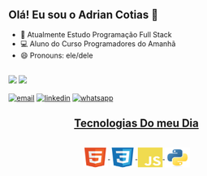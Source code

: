 ## Olá! Eu sou  o Adrian Cotias 👋

- 👤 Atualmente Estudo Programação Full Stack 
- 💻 Aluno do Curso Programadores do Amanhã
- 😄 Pronouns: ele/dele
<br>
<div> 
   <img  height="180em" src="https://github-readme-stats.vercel.app/api?username=AdrianCotias&show_icons=true&theme=midnight-purple&include_all_commits=true&count_private=true"/>
   <img  height="180em" src="https://github-readme-stats.vercel.app/api/top-langs/?username=AdrianCotias&layout=compact&langs_count=16&theme=midnight-purple"/>
</div>
<br>

<div> 
   <a href = "mailto: adriancotyas@gmail.com" target="blank"><img src="https://img.shields.io/badge/-Gmail-%23333?style=for-the-badge&logo=gmail&logoColor=white" alt="email"></a>
   <a href="https://www.linkedin.com/in/adrian-da-silva-cotias-94a878248" target="_blank"><img src="https://img.shields.io/badge/LinkedIn-0077B5?style=for-the-badge&logo=linkedin&logoColor=white" alt="linkedin"></a> 
   <a href="https://wa.me/qr/NQQHO6VGTTIUL1"  target="blank"><img src="https://img.shields.io/badge/WhatsApp-25D366?style=for-the-badge&logo=whatsapp&logoColor=white" alt="whatsapp"></a. 
</div>

<br>

<h2 align="center">Tecnologias Do meu Dia</h2>

<div style="display: inline_block" align="center"><br> 
   <img align="center" alt="HTML" height="40" width="50" src="https://raw.githubusercontent.com/devicons/devicon/master/icons/html5/html5-original.svg"> 
   <img align="center" alt="CSS" height="40" width="50" src="https://raw.githubusercontent.com/devicons/devicon/master/icons/css3/css3-original.svg"> 
   <img align="center" alt="Js" height="40" width="50" src="https://raw.githubusercontent.com/devicons/devicon/master/icons/javascript/javascript-plain.svg"> 
   <img align="center" alt="Python" height="40" width="50" src="https://raw.githubusercontent.com/devicons/devicon/master/icons/python/python-original.svg">
</div>
